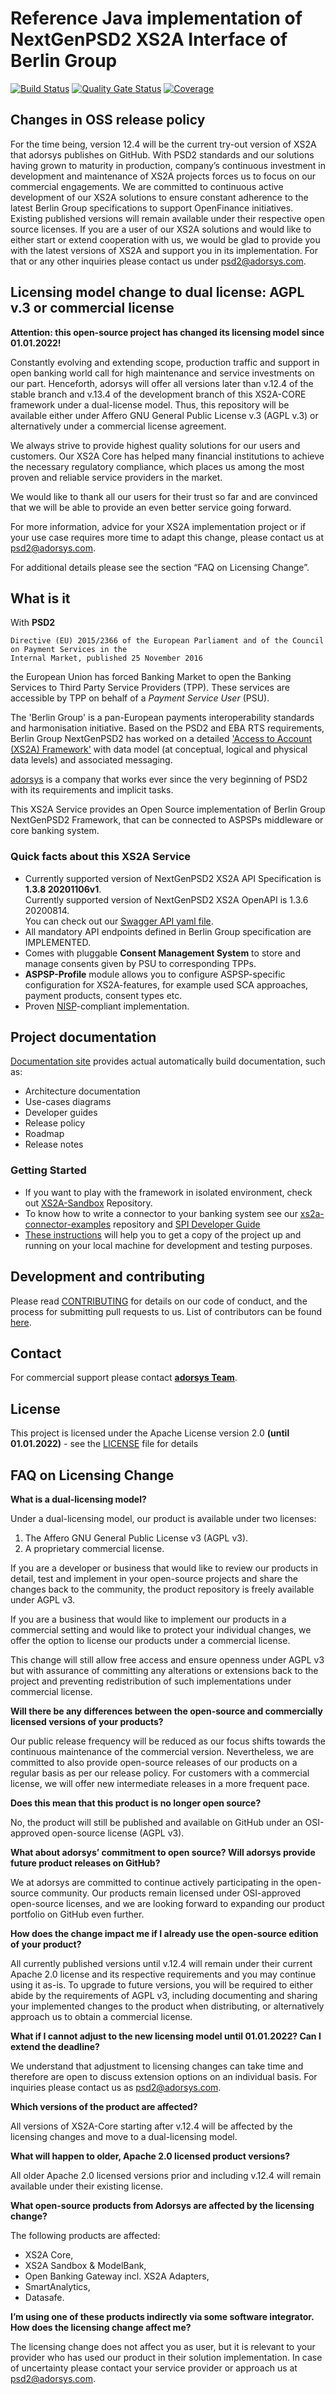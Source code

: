 # Reference Java implementation of NextGenPSD2 XS2A Interface of Berlin Group
[![Build Status](https://travis-ci.com/adorsys/xs2a.svg?branch=develop)](https://travis-ci.com/adorsys/xs2a)
[![Quality Gate Status](https://sonarcloud.io/api/project_badges/measure?project=adorsys_xs2a&metric=alert_status)](https://sonarcloud.io/dashboard?id=adorsys_xs2a)
[![Coverage](https://sonarcloud.io/api/project_badges/measure?project=adorsys_xs2a&metric=coverage)](https://sonarcloud.io/dashboard?id=adorsys_xs2a)

## Changes in OSS release policy

For the time being, version 12.4 will be the current try-out version of XS2A that adorsys publishes on GitHub.
With PSD2 standards and our solutions having grown to maturity in production, company’s continuous investment in development and maintenance
of XS2A projects forces us to focus on our commercial engagements.
We are committed to continuous active development of our XS2A solutions to ensure constant adherence to the latest Berlin Group
specifications to support OpenFinance initiatives.
Existing published versions will remain available under their respective open source licenses.
If you are a user of our XS2A solutions and would like to either start or extend cooperation with us, we would be glad to provide
you with the latest versions of XS2A and support you in its implementation. For that or any other inquiries please contact us under psd2@adorsys.com.

## Licensing model change to dual license: AGPL v.3 or commercial license

**Attention: this open-source project has changed its licensing model since 01.01.2022!**

Constantly evolving and extending scope, production traffic and support in open banking
world call for high maintenance and service investments on our part.
Henceforth, adorsys will offer all versions later than v.12.4 of the stable branch and v.13.4 of the development branch of this XS2A-CORE framework
under a dual-license model. Thus, this repository will be available either under Affero GNU
General Public License v.3 (AGPL v.3) or alternatively under a commercial license agreement.

We always strive to provide highest quality solutions for our users and customers. Our XS2A
Core has helped many financial institutions to achieve the necessary regulatory compliance,
which places us among the most proven and reliable service providers in the market.

We would like to thank all our users for their trust so far and are convinced that we will be
able to provide an even better service going forward.

For more information, advice for your XS2A implementation project or if your use case
requires more time to adapt this change, please contact us at psd2@adorsys.com.

For additional details please see the section “FAQ on Licensing Change”.

## What is it

With **PSD2** 
```
Directive (EU) 2015/2366 of the European Parliament and of the Council on Payment Services in the
Internal Market, published 25 November 2016
```
 the European Union has forced Banking Market to open the Banking Services to Third Party Service Providers (TPP).
These services are accessible by TPP on behalf of a *Payment Service User* (PSU).

The 'Berlin Group' is a pan-European payments interoperability standards and harmonisation initiative.
Based on the PSD2 and EBA RTS requirements, Berlin Group NextGenPSD2 has worked on a detailed 
['Access to Account  (XS2A) Framework'](https://www.berlin-group.org/psd2-access-to-bank-accounts) with data model
(at conceptual, logical and physical data levels) and associated messaging.

[adorsys](https://adorsys-platform.de/solutions/xs2a-core/) is a company that works ever since the very beginning of PSD2 with its requirements and implicit tasks.

This XS2A Service provides an Open Source implementation of Berlin Group NextGenPSD2 Framework, that can be connected to ASPSPs middleware or core banking system.

### Quick facts about this XS2A Service

* Currently supported version of NextGenPSD2 XS2A API Specification is **1.3.8 20201106v1**.<br>
Currently supported version of NextGenPSD2 XS2A OpenAPI is 1.3.6 20200814.<br>
You can check out our [Swagger API yaml file](xs2a-impl/src/main/resources/static/psd2-api_1.3.8_2020-11-06v1.yaml).
* All mandatory API endpoints defined in Berlin Group specification are IMPLEMENTED.
* Comes with pluggable **Consent Management System** to store and manage consents given by PSU to corresponding TPPs.
* **ASPSP-Profile** module allows you to configure ASPSP-specific configuration for XS2A-features, for example used SCA approaches, payment products, consent types etc.
* Proven [NISP](https://nisp.online)-compliant implementation.

## Project documentation

[Documentation site](https://adorsys.github.io/xs2a/) provides actual automatically build documentation, such as:
* Architecture documentation
* Use-cases diagrams
* Developer guides
* Release policy
* Roadmap
* Release notes

### Getting Started

* If you want to play with the framework in isolated environment, check out [XS2A-Sandbox](https://github.com/adorsys/xs2a-sandbox) Repository.
* To know how to write a connector to your banking system see our [xs2a-connector-examples](https://github.com/adorsys/xs2a-connector-examples) repository and [SPI Developer Guide](https://adorsys.github.io/xs2a/SPI%20Developer%20Guide/SPI_Developer_Guide.html)
* [These instructions](doc/GETTING_STARTED.adoc) will help you to get a copy of the project up and running on your local machine for development and testing purposes. 

## Development and contributing

Please read [CONTRIBUTING](doc/CONTRIBUTING.md) for details on our code of conduct, and the process for submitting pull requests to us.
List of contributors can be found [here](doc/contributors.md).

## Contact

For commercial support please contact **[adorsys Team](https://adorsys-platform.de/solutions/)**.

## License

This project is licensed under the Apache License version 2.0 **(until 01.01.2022)** - see the [LICENSE](LICENSE) file for details

## FAQ on Licensing Change

**What is a dual-licensing model?**

Under a dual-licensing model, our product is available under two licenses:
1. The Affero GNU General Public License v3 (AGPL v3).
2. A proprietary commercial license. 
   
If you are a developer or business that would like to review our products in detail, test and
   implement in your open-source projects and share the changes back to the community, the product
   repository is freely available under AGPL v3.
   
If you are a business that would like to implement our products in a commercial setting and would
   like to protect your individual changes, we offer the option to license our products under a
   commercial license.
   
This change will still allow free access and ensure openness under AGPL v3 but with assurance of
   committing any alterations or extensions back to the project and preventing redistribution of such
   implementations under commercial license.

**Will there be any differences between the open-source and commercially licensed versions of your products?**

Our public release frequency will be reduced as our focus shifts towards the continuous
   maintenance of the commercial version. Nevertheless, we are committed to also provide
   open-source releases of our products on a regular basis as per our release policy.
   For customers with a commercial license, we will offer new intermediate releases in a more
   frequent pace.
   
**Does this mean that this product is no longer open source?**
   
No, the product will still be published and available on GitHub under an OSI-approved open-source
   license (AGPL v3).

**What about adorsys’ commitment to open source? Will adorsys provide future product releases on GitHub?**

We at adorsys are committed to continue actively participating in the open-source community. Our
products remain licensed under OSI-approved open-source licenses, and we are looking forward to
expanding our product portfolio on GitHub even further.

**How does the change impact me if I already use the open-source edition of your product?**

All currently published versions until v.12.4 will remain under their current Apache 2.0 license and its
respective requirements and you may continue using it as-is. To upgrade to future versions, you will
be required to either abide by the requirements of AGPL v3, including documenting and sharing your
implemented changes to the product when distributing, or alternatively approach us to obtain a
commercial license.

**What if I cannot adjust to the new licensing model until 01.01.2022? Can I extend the deadline?**

We understand that adjustment to licensing changes can take time and therefore are open to discuss
extension options on an individual basis. For inquiries please contact us as psd2@adorsys.com.

**Which versions of the product are affected?**

All versions of XS2A-Core starting after v.12.4 will be affected by the licensing changes and move to a
dual-licensing model.

**What will happen to older, Apache 2.0 licensed product versions?**

All older Apache 2.0 licensed versions prior and including v.12.4 will remain available under their
existing license.

**What open-source products from Adorsys are affected by the licensing change?**

The following products are affected:
- XS2A Core,
- XS2A Sandbox & ModelBank,
- Open Banking Gateway incl. XS2A Adapters,
- SmartAnalytics,
- Datasafe.

**I’m using one of these products indirectly via some software integrator. How does the licensing
change affect me?**

The licensing change does not affect you as user, but it is relevant to your provider who has used our
product in their solution implementation. In case of uncertainty please contact your service provider
or approach us at psd2@adorsys.com.
